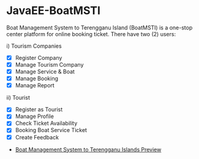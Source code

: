 # JavaEE-BoatMSTI
Boat Management System to Terengganu Island (BoatMSTI) is a one-stop center platform for online booking ticket.
There have two (2) users:

i) Tourism Companies
- [x] Register Company
- [x] Manage Tourism Company
- [x] Manage Service & Boat
- [X] Manage Booking
- [x] Manage Report

ii) Tourist
- [x] Register as Tourist
- [x] Manage Profile
- [x] Check Ticket Availability
- [x] Booking Boat Service Ticket
- [x] Create Feedback

- [Boat Management System to Terengganu Islands Preview](https://www.youtube.com/watch?v=x6uWEUm0azg)